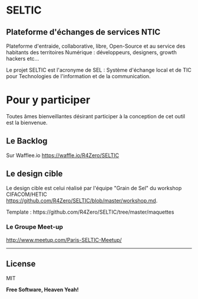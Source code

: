 # SELTIC
## Plateforme d'échanges de services NTIC

Plateforme d'entraide, collaborative, libre, Open-Source et au service des habitants des territoires Numérique : développeurs, designers, growth hackers etc... 

Le projet SELTIC est l'acronyme de SEL : Système d'échange local et de TIC pour Technologies de l'information et de la communication.

# Pour y participer

Toutes âmes bienveillantes désirant participer à la conception de cet outil est la bienvenue.

## Le Backlog

Sur Wafflee.io https://waffle.io/R4Zero/SELTIC

## Le design cible
Le design cible est celui réalisé par l'équipe "Grain de Sel" du workshop CIFACOM/HETIC
https://github.com/R4Zero/SELTIC/blob/master/workshop.md. 
<p>Template : https://github.com/R4Zero/SELTIC/tree/master/maquettes</p>

### Le Groupe Meet-up
http://www.meetup.com/Paris-SELTIC-Meetup/

----------------------------------------------------------


License
----

MIT

**Free Software, Heaven Yeah!**
